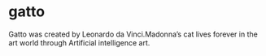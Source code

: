 # gatto
Gatto was created by Leonardo da Vinci.Madonna’s cat lives forever in the art world through Artificial intelligence art.
